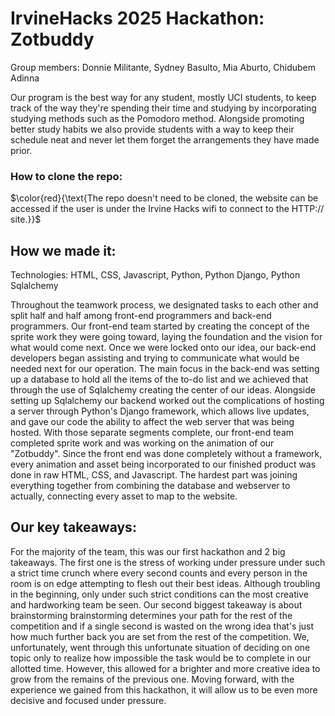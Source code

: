 # IrvineHacks 2025 Hackathon: Zotbuddy

Group members: Donnie Militante, Sydney Basulto, Mia Aburto, Chidubem Adinna

Our program is the best way for any student, mostly UCI students, to keep track 
of the way they're spending their time and studying by incorporating studying 
methods such as the Pomodoro method. Alongside promoting better study habits we
also provide students with a way to keep their schedule neat and never let
them forget the arrangements they have made prior.

### How to clone the repo:
$\color{red}{\text{The repo doesn't need to be cloned, the website can be accessed 
if the user is under the Irvine Hacks wifi to connect to the HTTP:// site.}}$

## How we made it:

Technologies: HTML, CSS, Javascript, Python, Python Django, Python Sqlalchemy

Throughout the teamwork process, we designated tasks to each other and split half and half
among front-end programmers and back-end programmers. Our front-end team started by
creating the concept of the sprite work they were going toward, laying the foundation and the
vision for what would come next. Once we were locked onto our idea, our back-end developers began
assisting and trying to communicate what would be needed next for our operation. The main focus in
the back-end was setting up a database to hold all the items of the to-do list and we achieved that 
through the use of Sqlalchemy creating the center of our ideas. Alongside setting up Sqlalchemy 
our backend worked out the complications of hosting a server through Python's Django framework, which 
allows live updates, and gave our code the ability to affect the web server that was being hosted.
With those separate segments complete, our front-end team completed sprite work and was working on
the animation of our "Zotbuddy". Since the front end was done completely without a framework, every
animation and asset being incorporated to our finished product was done in raw HTML, CSS, and
Javascript. The hardest part was joining everything together from combining the database and webserver to
actually, connecting every asset to map to the website.

## Our key takeaways:

For the majority of the team, this was our first hackathon and 2 big takeaways. The first one is the stress of
working under pressure under such a strict time crunch where every second counts and every person in the room 
is on edge attempting to flesh out their best ideas. Although troubling in the beginning, only under such strict
conditions can the most creative and hardworking team be seen. Our second biggest takeaway is about brainstorming
brainstorming determines your path for the rest of the competition and if a single second is wasted on the wrong idea
that's just how much further back you are set from the rest of the competition. We, unfortunately, went through this 
unfortunate situation of deciding on one topic only to realize how impossible the task would be to complete in our 
allotted time. However, this allowed for a brighter and more creative idea to grow from the remains of the previous
one. Moving forward, with the experience we gained from this hackathon, it will allow us to be even more decisive and
focused under pressure.
